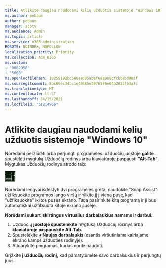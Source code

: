 ```yaml
---
title: Atlikite daugiau naudodami kelių užduotis sistemoje "Windows 10"
ms.author: pebaum
author: pebaum
manager: scotv
ms.audience: Admin
ms.topic: article
ms.service: o365-administration
ROBOTS: NOINDEX, NOFOLLOW
localization_priority: Priority
ms.collection: Adm_O365
ms.custom:
- "9002958"
- "5660"
ms.openlocfilehash: 18259192bd5e6aeb85abaf6aa988cfcbbebd88af
ms.sourcegitcommit: 8bc60ec34bc1e40685e3976576e04a2623f63a7c
ms.translationtype: MT
ms.contentlocale: lt-LT
ms.lasthandoff: 04/15/2021
ms.locfileid: "51814966"
---
```

# <a name="do-more-with-multitasking-in-windows-10"></a>Atlikite daugiau naudodami kelių užduotis sistemoje "Windows 10"

Norėdami peržiūrėti arba perjungti programėles: užduočių juostoje **galite** spustelėti mygtuką Užduočių rodinys arba klaviatūroje paspausti **"Alt-Tab".** Mygtukas Užduočių rodinys atrodo taip:

![Užduočių rodinio mygtukas](media/task-view.png)

Norėdami lengvai išdėstyti dvi programėles greta, naudokite "Snap Assist": užfiksuokite programos lango viršų ir vilkite jį į vieną pusę, kad "užfiksuokite" iki tos pusės ekrano. Tada pasirinkite kitą programą ir ji bus automatiškai užfiksuota kitoje ekrano pusėje.

**Norėdami sukurti skirtingus virtualius darbalaukius namams ir darbui:**

1. Užduočių **juostoje spustelėkite** mygtuką Užduočių rodinys arba **klaviatūroje paspauskite Alt-Tab.**
2. Spustelėkite **+ Naujas darbalaukis** (esantis viršutiniame kairiajame ekrano kampe užduoties rodinyje).
3. Atidarykite programas, kurias norite naudoti. 

Grįžkite **į užduočių rodinį,** kad pamatytumėte savo darbalaukius ir perjungtų juos.
